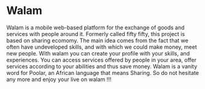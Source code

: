 # Walam
Walam is a mobile web-based platform for the exchange of goods and services with people around it. Formerly called fifty fifty, this project is based on sharing ecomomy. The main idea comes from the fact that we often have undeveloped skills, and with which we could make money, meet new people.  With walam you can create your profile with your skills, and experiences. You can access services offered by people in your area, offer services according to your abilities and thus save money.  Walam is a vanity word for Poolar, an African language that means Sharing.  So do not hesitate any more and enjoy your live on walam !!!
